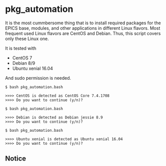 # pkg_automation

It is the most cummbersome thing that is to install required packages for the EPICS base, modules, and other applications in different Linux flavors. Most frequent used Linux flavors are CentOS and Debian. Thus, this script covers only these Linux one. 

It is tested with
* CentOS 7
* Debian 8/9
* Ubuntu xenial 16.04

And sudo permission is needed. 

```
$ bash pkg_automation.bash 

>>>> CentOS is detected as CentOS Core 7.4.1708
>>>> Do you want to continue (y/n)?

```

```
$ bash pkg_automation.bash

>>>> Debian is detected as Debian jessie 8.9
>>>> Do you want to continue (y/n)?
```

```
$ bash pkg_automation.bash 

>>>> Ubuntu xenial is detected as Ubuntu xenial 16.04
>>>> Do you want to continue (y/n)? 
```

## Notice


